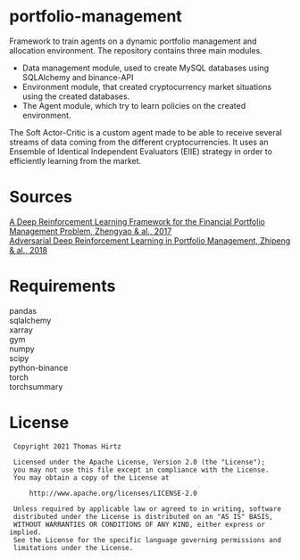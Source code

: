 # portfolio-management

Framework to train agents on a dynamic portfolio management
and allocation environment.
The repository contains three main modules.
- Data management module, used to create MySQL databases using SQLAlchemy and binance-API
- Environment module, that created cryptocurrency market situations using the created databases.
- The Agent module, which try to learn policies on the created environment.

The Soft Actor-Critic is a custom agent made to be able to receive several streams
of data coming from the different cryptocurrencies. It uses an Ensemble of Identical 
Independent Evaluators (EIIE) strategy in order to efficiently learning from the market.

# Sources
[A Deep Reinforcement Learning Framework for the Financial Portfolio Management Problem, Zhengyao & al., 2017](https://arxiv.org/abs/1706.10059v2)  
[Adversarial Deep Reinforcement Learning in Portfolio Management, Zhipeng & al., 2018](https://arxiv.org/abs/1808.09940v3)

# Requirements
pandas  
sqlalchemy  
xarray  
gym  
numpy  
scipy  
python-binance  
torch  
torchsummary  

# License

     Copyright 2021 Thomas Hirtz

     Licensed under the Apache License, Version 2.0 (the "License");
     you may not use this file except in compliance with the License.
     You may obtain a copy of the License at

         http://www.apache.org/licenses/LICENSE-2.0

     Unless required by applicable law or agreed to in writing, software
     distributed under the License is distributed on an "AS IS" BASIS,
     WITHOUT WARRANTIES OR CONDITIONS OF ANY KIND, either express or implied.
     See the License for the specific language governing permissions and
     limitations under the License.

